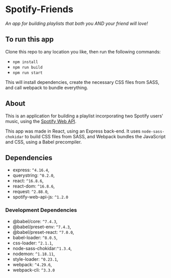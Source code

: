 # Spotify-Friends

_An app for building playlists that both you AND your friend will love!_

## To run this app

Clone this repo to any location you like, then run the following commands:

- `npm install`
- `npm run build`
- `npm run start`

This will install dependencies, create the necessary CSS files from SASS, and call webpack to bundle everything.

## About

This is an application for building a playlist incorporating two Spotify users' music, using the [Spotify Web API](https://developer.spotify.com/documentation/web-api/).

This app was made in React, using an Express back-end. It uses `node-sass-chokidar` to build CSS files from SASS, and Webpack bundles the JavaScript and CSS, using a Babel precompiler.

## Dependencies

- express: `^4.16.4`,
- querystring: `^0.2.0`,
- react: `^16.8.6`,
- react-dom: `^16.8.6`,
- request: `^2.88.0`,
- spotify-web-api-js: `^1.2.0`

### Development Dependencies

- @babel/core: `^7.4.3`,
- @babel/preset-env: `^7.4.3`,
- @babel/preset-react: `^7.0.0`,
- babel-loader: `^8.0.5`,
- css-loader: `^2.1.1`,
- node-sass-chokidar:`^1.3.4`,
- nodemon: `^1.18.11`,
- style-loader: `^0.23.1`,
- webpack: `^4.29.6`,
- webpack-cli: `^3.3.0`
